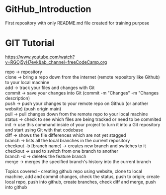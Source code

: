 # GitHub_Introduction

First repository with only README.md file created for training purpose

# GIT Tutorial

https://www.youtube.com/watch?v=RGOj5yH7evk&ab_channel=freeCodeCamp.org

repo -> repository <br />
clone -> bring a repo down from the internet (remote repository like Github) to your local machine <br />
add -> track your files and changes with Git <br />
commit -> save your changes into Git (commit -m "Changes" -m "Changes description) <br />
push -> push your changes to your remote repo on Github (or another website) (push origin main) <br />
pull -> pull changes down from the remote repo to your local machine <br />
status -> check to see which files are being tracked or need to be commited <br />
init -> use this command inside of your project to turn it into a Git repository and start using Git with that codebase <br />
diff -> shows the file differences which are not yet stagged <br /> 
branch -> lists all the local branches in the current repository <br />
checkout -b [branch name] -> creates new branch and switches to it <br />
checkout -> used to switch from one branch to another <br />
branch -d -> deletes the feature branch <br />
merge -> merges the specified branch's history into the current branch <br />

Topics covered - creating github repo using website, clone to local machine, add and commit changes, check the status, push to origin; create local repo, push into github, create branches, check diff and merge, push into github
